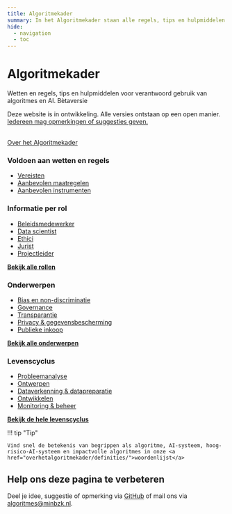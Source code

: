 ```yaml
---
title: Algoritmekader
summary: In het Algoritmekader staan alle regels, tips en hulpmiddelen voor overheden voor verantwoord gebruik van algoritmes en AI.
hide:
  - navigation
  - toc
---
```

# Algoritmekader 
<div class="header-container">
    <div class="subheader">Wetten en regels, tips en hulpmiddelen voor verantwoord gebruik van algoritmes en AI. 
    <span class="version-container">
      <span class="version-label">Bètaversie</span>
      <div class="hover-info">
        <p>Deze website is in ontwikkeling. Alle versies ontstaan op een open manier. <a href="overhetalgoritmekader/CONTRIBUTING/">Iedereen mag opmerkingen of suggesties geven.</a></p>
      </div>
    </span>
    <br><a href="overhetalgoritmekader/">Over het Algoritmekader</a></div>
</div>

<div class="float-container">
  <div class="float-child styled-list">
    <h3><b>Voldoen aan wetten en regels</b></h3>
    <ul>
      <li><a href="vereisten/">Vereisten</a></li>
      <li><a href="maatregelen/">Aanbevolen maatregelen</a></li>
      <li><a href="instrumenten/">Aanbevolen instrumenten</a></li>
    </ul>
  </div>

  <div class="float-child styled-list">
    <h3><b>Informatie per rol</b></h3>
    <ul>
      <li><a href="rollen/beleidsmedewerker/">Beleidsmedewerker</a></li>
      <li><a href="rollen/data-scientist/">Data scientist</a></li>
      <li><a href="rollen/ethicus/">Ethici</a></li>
      <li><a href="rollen/jurist/">Jurist</a></li>
      <li><a href="rollen/projectleider/">Projectleider</a></li>
    </ul>
    <a href="rollen/" class="show-more"><b>Bekijk alle rollen</b></a>
  </div>

  <div class="float-child styled-list">
    <h3><b>Onderwerpen</b></h3>
    <ul>
      <li><a href="onderwerpen/bias-en-non-discriminatie/">Bias en non-discriminatie</a></li>
      <li><a href="governance/">Governance</a></li>
      <li><a href="onderwerpen/transparantie/">Transparantie</a></li>    
      <li><a href="onderwerpen/privacy-en-gegevensbescherming/">Privacy & gegevensbescherming</a></li>
      <li><a href="onderwerpen/publieke-inkoop/">Publieke inkoop</a></li>
    </ul>
    <a href="onderwerpen/" class="show-more"><b>Bekijk alle onderwerpen</b></a>
  </div>

  <div class="float-child styled-list">
    <h3><b>Levenscyclus</b></h3>
    <ul>
      <li><a href="levenscyclus/probleemanalyse/">Probleemanalyse</a></li>
      <li><a href="levenscyclus/ontwerp/">Ontwerpen</a></li>
      <li><a href="levenscyclus/dataverkenning-en-datapreparatie/">Dataverkenning & datapreparatie</a></li>    
      <li><a href="levenscyclus/ontwikkelen/">Ontwikkelen</a></li>
            <li><a href="levenscyclus/monitoring-en-beheer/">Monitoring & beheer</a></li>  
    </ul>
    <a href="levenscyclus/" class="show-more"><b>Bekijk de hele levenscyclus</b></a>
  </div>
</div>

!!! tip "Tip"

    Vind snel de betekenis van begrippen als algoritme, AI-systeem, hoog-risico-AI-systeem en impactvolle algoritmes in onze <a href="overhetalgoritmekader/definities/">woordenlijst</a>

<div class="footer-section">
  <h2>Help ons deze pagina te verbeteren</h2>
  <p>Deel je idee, suggestie of opmerking via <a href="https://github.com/MinBZK/Algoritmekader/edit/main/docs/index.md">GitHub</a> of mail ons via <a href="mailto:algoritmes@minbzk.nl">algoritmes@minbzk.nl</a>.</p>
</div>
